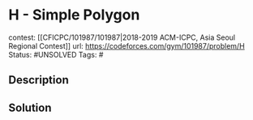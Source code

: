# H - Simple Polygon

contest: [[CFICPC/101987/101987|2018-2019 ACM-ICPC, Asia Seoul Regional Contest]]
url: https://codeforces.com/gym/101987/problem/H
Status: #UNSOLVED
Tags: #

## Description

## Solution

